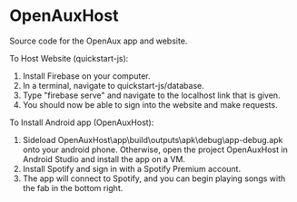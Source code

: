 # OpenAuxHost
Source code for the OpenAux app and website.

To Host Website (quickstart-js):
1. Install Firebase on your computer.
2. In a terminal, navigate to quickstart-js/database.
3. Type "firebase serve" and navigate to the localhost link that is given.
4. You should now be able to sign into the website and make requests.

To Install Android app (OpenAuxHost):
1. Sideload OpenAuxHost\app\build\outputs\apk\debug\app-debug.apk onto your android phone.
Otherwise, open the project OpenAuxHost in Android Studio and install the app on a VM.
2. Install Spotify and sign in with a Spotify Premium account.
3. The app will connect to Spotify, and you can begin playing songs with the fab in the bottom right.
